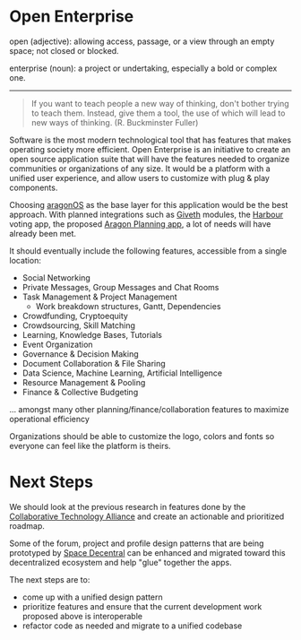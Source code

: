 # Open Enterprise

open (adjective): allowing access, passage, or a view through an empty space; not closed or blocked.

enterprise (noun): a project or undertaking, especially a bold or complex one.

-----
>If you want to teach people a new way of thinking, don't bother trying to teach them. Instead, give them a tool, the use of which will lead to new ways of thinking. (R. Buckminster Fuller)

Software is the most modern technological tool that has features that makes operating society more efficient. Open Enterprise is an initiative to create an open source application suite that will have the features needed to organize communities or organizations of any size. It would be a platform with a unified user experience, and allow users to customize with plug & play components. 

Choosing [aragonOS](https://github.com/aragon/aragonOS) as the base layer for this application would be the best approach. With planned integrations such as [Giveth](https://giveth.io/) modules, the [Harbour](https://github.com/HarbourProject/protocol) voting app, the proposed [Aragon Planning app](https://github.com/aragon/nest/pull/24), a lot of needs will have already been met.


It should eventually include the following features, accessible from a single location: 

* Social Networking
* Private Messages, Group Messages and Chat Rooms
* Task Management & Project Management
  * Work breakdown structures, Gantt, Dependencies
* Crowdfunding, Cryptoequity
* Crowdsourcing, Skill Matching
* Learning, Knowledge Bases, Tutorials
* Event Organization
* Governance & Decision Making
* Document Collaboration & File Sharing
* Data Science, Machine Learning, Artificial Intelligence
* Resource Management & Pooling
* Finance & Collective Budgeting

... amongst many other planning/finance/collaboration features to maximize operational efficiency

Organizations should be able to customize the logo, colors and fonts so everyone can feel like the platform is theirs.


# Next Steps

We should look at the previous research in features done by the [Collaborative Technology Alliance](https://wiki.p2pfoundation.net/Collaborative_Technology_Alliance) and create an actionable and prioritized roadmap.


Some of the forum, project and profile design patterns that are being prototyped by [Space Decentral](https://spacedecentral.net) can be enhanced and migrated toward this decentralized ecosystem and help "glue" together the apps.  

The next steps are to:
* come up with a unified design pattern
* prioritize features and ensure that the current development work proposed above is interoperable
* refactor code as needed and migrate to a unified codebase
